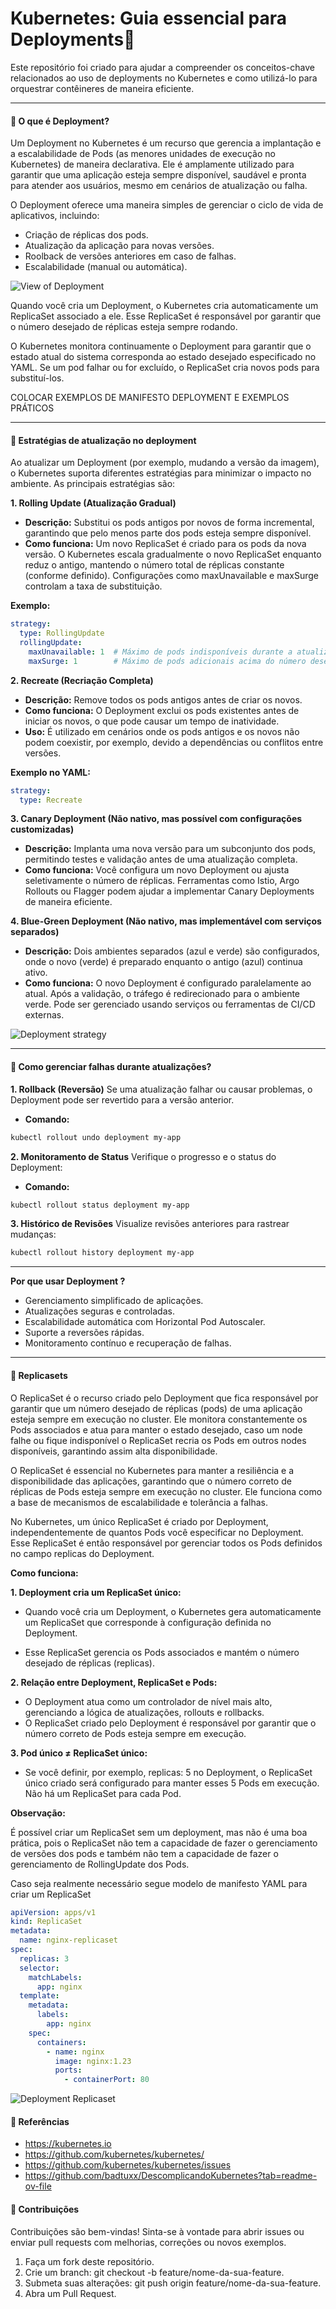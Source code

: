# Kubernetes: Guia essencial para Deployments:rocket:

Este repositório foi criado para ajudar a compreender os conceitos-chave relacionados ao uso de deployments no Kubernetes e como utilizá-lo para orquestrar contêineres de maneira eficiente. 
<hr>

#### :book: O que é Deployment?

Um Deployment no Kubernetes é um recurso que gerencia a implantação e a escalabilidade de Pods (as menores unidades de execução no Kubernetes) de maneira declarativa. Ele é amplamente utilizado para garantir que uma aplicação esteja sempre disponível, saudável e pronta para atender aos usuários, mesmo em cenários de atualização ou falha.

O Deployment oferece uma maneira simples de gerenciar o ciclo de vida de aplicativos, incluindo:

* Criação de réplicas dos pods.
* Atualização da aplicação para novas versões.
* Roolback de versões anteriores em caso de falhas.
* Escalabilidade (manual ou automática).

![View of Deployment](img/k8s-deployment.png)

Quando você cria um Deployment, o Kubernetes cria automaticamente um ReplicaSet associado a ele. Esse ReplicaSet é responsável por garantir que o número desejado de réplicas esteja sempre rodando.

O Kubernetes monitora continuamente o Deployment para garantir que o estado atual do sistema corresponda ao estado desejado especificado no YAML. Se um pod falhar ou for excluído, o ReplicaSet cria novos pods para substituí-los.


COLOCAR EXEMPLOS DE MANIFESTO DEPLOYMENT E EXEMPLOS PRÁTICOS


<hr>

#### :book: Estratégias de atualização no deployment

Ao atualizar um Deployment (por exemplo, mudando a versão da imagem), o Kubernetes suporta diferentes estratégias para minimizar o impacto no ambiente. As principais estratégias são:

**1. Rolling Update (Atualização Gradual)**
* **Descrição:** Substitui os pods antigos por novos de forma incremental, garantindo que pelo menos parte dos pods esteja sempre disponível.
* **Como funciona:**
Um novo ReplicaSet é criado para os pods da nova versão.
O Kubernetes escala gradualmente o novo ReplicaSet enquanto reduz o antigo, mantendo o número total de réplicas constante (conforme definido).
Configurações como maxUnavailable e maxSurge controlam a taxa de substituição.

**Exemplo:**
```yaml
strategy:
  type: RollingUpdate
  rollingUpdate:
    maxUnavailable: 1  # Máximo de pods indisponíveis durante a atualização
    maxSurge: 1        # Máximo de pods adicionais acima do número desejado
```

**2. Recreate (Recriação Completa)**
* **Descrição:** Remove todos os pods antigos antes de criar os novos.
* **Como funciona:**
O Deployment exclui os pods existentes antes de iniciar os novos, o que pode causar um tempo de inatividade.
* **Uso:** É utilizado em cenários onde os pods antigos e os novos não podem coexistir, por exemplo, devido a dependências ou conflitos entre versões.

**Exemplo no YAML:**
```yaml
strategy:
  type: Recreate
```
**3. Canary Deployment (Não nativo, mas possível com configurações customizadas)**
* **Descrição:** Implanta uma nova versão para um subconjunto dos pods, permitindo testes e validação antes de uma atualização completa.
* **Como funciona:**
Você configura um novo Deployment ou ajusta seletivamente o número de réplicas.
Ferramentas como Istio, Argo Rollouts ou Flagger podem ajudar a implementar Canary Deployments de maneira eficiente.

**4. Blue-Green Deployment (Não nativo, mas implementável com serviços separados)**
* **Descrição:** Dois ambientes separados (azul e verde) são configurados, onde o novo (verde) é preparado enquanto o antigo (azul) continua ativo.
* **Como funciona:**
O novo Deployment é configurado paralelamente ao atual.
Após a validação, o tráfego é redirecionado para o ambiente verde.
Pode ser gerenciado usando serviços ou ferramentas de CI/CD externas.

![Deployment strategy](img/deployment_planning_strategy.png)

<hr>

#### :key: Como gerenciar falhas durante atualizações?

**1. Rollback (Reversão)**
Se uma atualização falhar ou causar problemas, o Deployment pode ser revertido para a versão anterior.
* **Comando:**
```bash
kubectl rollout undo deployment my-app
```
**2. Monitoramento de Status**
Verifique o progresso e o status do Deployment:
* **Comando:**
```bash
kubectl rollout status deployment my-app
```
**3. Histórico de Revisões**
Visualize revisões anteriores para rastrear mudanças:
```bash
kubectl rollout history deployment my-app
````
<hr>

**Por que usar Deployment ?**

* Gerenciamento simplificado de aplicações.
* Atualizações seguras e controladas.
* Escalabilidade automática com Horizontal Pod Autoscaler.
* Suporte a reversões rápidas.
* Monitoramento contínuo e recuperação de falhas.

<hr>

#### :book: Replicasets

O ReplicaSet é o recurso criado pelo Deployment que fica responsável por garantir que um número desejado de réplicas (pods) de uma aplicação esteja sempre em execução no cluster. Ele monitora constantemente os Pods associados e atua para manter o estado desejado, caso um node falhe ou fique indisponível o ReplicaSet recria os Pods em outros nodes disponíveis, garantindo assim alta disponibilidade.

O ReplicaSet é essencial no Kubernetes para manter a resiliência e a disponibilidade das aplicações, garantindo que o número correto de réplicas de Pods esteja sempre em execução no cluster. Ele funciona como a base de mecanismos de escalabilidade e tolerância a falhas.

No Kubernetes, um único ReplicaSet é criado por Deployment, independentemente de quantos Pods você especificar no Deployment. Esse ReplicaSet é então responsável por gerenciar todos os Pods definidos no campo replicas do Deployment.

**Como funciona:**

**1. Deployment cria um ReplicaSet único:**

* Quando você cria um Deployment, o Kubernetes gera automaticamente um ReplicaSet que corresponde à configuração definida no Deployment.
    
* Esse ReplicaSet gerencia os Pods associados e mantém o número desejado de réplicas (replicas).


**2. Relação entre Deployment, ReplicaSet e Pods:**

* O Deployment atua como um controlador de nível mais alto, gerenciando a lógica de atualizações, rollouts e rollbacks.
* O ReplicaSet criado pelo Deployment é responsável por garantir que o número correto de Pods esteja sempre em execução.

**3. Pod único ≠ ReplicaSet único:**

* Se você definir, por exemplo, replicas: 5 no Deployment, o ReplicaSet único criado será configurado para manter esses 5 Pods em execução. Não há um ReplicaSet para cada Pod.

**Observação:** 

É possível criar um ReplicaSet sem um deployment, mas não é uma boa prática, pois o ReplicaSet não tem a capacidade de fazer o gerenciamento de versões dos pods e também não tem a capacidade de fazer o gerenciamento de RollingUpdate dos Pods.

Caso seja realmente necessário segue modelo de manifesto YAML para criar um ReplicaSet

```yaml
apiVersion: apps/v1
kind: ReplicaSet
metadata:
  name: nginx-replicaset
spec:
  replicas: 3
  selector:
    matchLabels:
      app: nginx
  template:
    metadata:
      labels:
        app: nginx
    spec:
      containers:
        - name: nginx
          image: nginx:1.23
          ports:
            - containerPort: 80
````

![Deployment Replicaset](img/replicaSets.webp)





#### 📜 Referências
* https://kubernetes.io
* https://github.com/kubernetes/kubernetes/
* https://github.com/kubernetes/kubernetes/issues
* https://github.com/badtuxx/DescomplicandoKubernetes?tab=readme-ov-file

#### 🤝 Contribuições
Contribuições são bem-vindas! Sinta-se à vontade para abrir issues ou enviar pull requests com melhorias, correções ou novos exemplos.

1. Faça um fork deste repositório.
2. Crie um branch: git checkout -b feature/nome-da-sua-feature.
3. Submeta suas alterações: git push origin feature/nome-da-sua-feature.
4. Abra um Pull Request.

<!--
![Rocket Icon](https://img.shields.io/badge/Launch-Rocket-blue?logo=rocket)
-->
